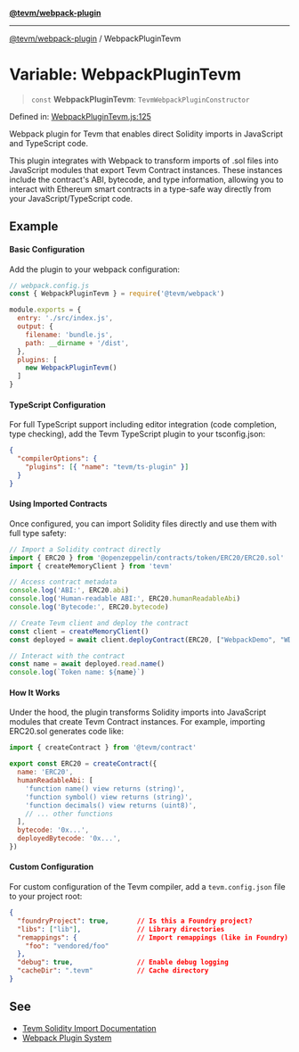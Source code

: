 [**@tevm/webpack-plugin**](../README.md)

***

[@tevm/webpack-plugin](../globals.md) / WebpackPluginTevm

# Variable: WebpackPluginTevm

> `const` **WebpackPluginTevm**: `TevmWebpackPluginConstructor`

Defined in: [WebpackPluginTevm.js:125](https://github.com/evmts/compiler/blob/main/packages/webpack/src/WebpackPluginTevm.js#L125)

Webpack plugin for Tevm that enables direct Solidity imports in JavaScript and TypeScript code.

This plugin integrates with Webpack to transform imports of .sol files into JavaScript
modules that export Tevm Contract instances. These instances include the contract's ABI,
bytecode, and type information, allowing you to interact with Ethereum smart contracts
in a type-safe way directly from your JavaScript/TypeScript code.

## Example

#### Basic Configuration

Add the plugin to your webpack configuration:

```javascript
// webpack.config.js
const { WebpackPluginTevm } = require('@tevm/webpack')

module.exports = {
  entry: './src/index.js',
  output: {
    filename: 'bundle.js',
    path: __dirname + '/dist',
  },
  plugins: [
    new WebpackPluginTevm()
  ]
}
```

#### TypeScript Configuration

For full TypeScript support including editor integration (code completion, type checking),
add the Tevm TypeScript plugin to your tsconfig.json:

```json
{
  "compilerOptions": {
    "plugins": [{ "name": "tevm/ts-plugin" }]
  }
}
```

#### Using Imported Contracts

Once configured, you can import Solidity files directly and use them with full type safety:

```typescript
// Import a Solidity contract directly
import { ERC20 } from '@openzeppelin/contracts/token/ERC20/ERC20.sol'
import { createMemoryClient } from 'tevm'

// Access contract metadata
console.log('ABI:', ERC20.abi)
console.log('Human-readable ABI:', ERC20.humanReadableAbi)
console.log('Bytecode:', ERC20.bytecode)

// Create Tevm client and deploy the contract
const client = createMemoryClient()
const deployed = await client.deployContract(ERC20, ["WebpackDemo", "WDEMO"])

// Interact with the contract
const name = await deployed.read.name()
console.log(`Token name: ${name}`)
```

#### How It Works

Under the hood, the plugin transforms Solidity imports into JavaScript modules
that create Tevm Contract instances. For example, importing ERC20.sol generates code like:

```javascript
import { createContract } from '@tevm/contract'

export const ERC20 = createContract({
  name: 'ERC20',
  humanReadableAbi: [
    'function name() view returns (string)',
    'function symbol() view returns (string)',
    'function decimals() view returns (uint8)',
    // ... other functions
  ],
  bytecode: '0x...',
  deployedBytecode: '0x...',
})
```

#### Custom Configuration

For custom configuration of the Tevm compiler, add a `tevm.config.json` file to your project root:

```json
{
  "foundryProject": true,       // Is this a Foundry project?
  "libs": ["lib"],              // Library directories
  "remappings": {               // Import remappings (like in Foundry)
    "foo": "vendored/foo"
  },
  "debug": true,                // Enable debug logging
  "cacheDir": ".tevm"           // Cache directory
}
```

## See

 - [Tevm Solidity Import Documentation](https://tevm.sh/learn/solidity-imports)
 - [Webpack Plugin System](https://webpack.js.org/concepts/plugins/)
